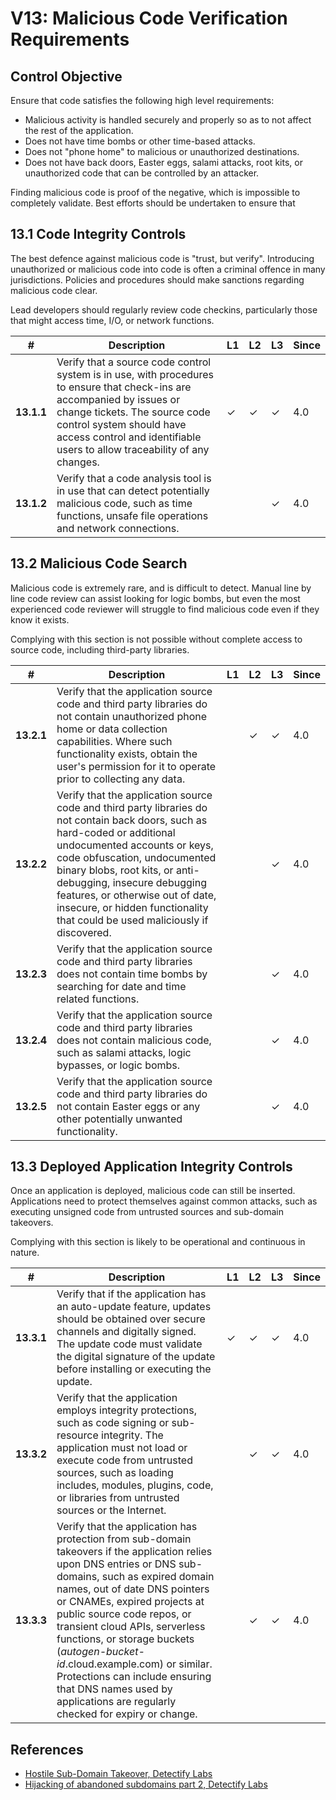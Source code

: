 # V13: Malicious Code Verification Requirements

## Control Objective

Ensure that code satisfies the following high level requirements:

* Malicious activity is handled securely and properly so as to not affect the rest of the application.
* Does not have time bombs or other time-based attacks.
* Does not "phone home" to malicious or unauthorized destinations.
* Does not have back doors, Easter eggs, salami attacks, root kits, or unauthorized code that can be controlled by an attacker.

Finding malicious code is proof of the negative, which is impossible to completely validate. Best efforts should be undertaken to ensure that

## 13.1 Code Integrity Controls

The best defence against malicious code is "trust, but verify". Introducing unauthorized or malicious code into code is often a criminal offence in many jurisdictions. Policies and procedures should make sanctions regarding malicious code clear.

Lead developers should regularly review code checkins, particularly those that might access time, I/O, or network functions.

| # | Description | L1 | L2 | L3 | Since |
| --- | --- | --- | --- | -- | -- |
| **13.1.1** | Verify that a source code control system is in use, with procedures to ensure that check-ins are accompanied by issues or change tickets. The source code control system should have access control and identifiable users to allow traceability of any changes. | ✓ | ✓ | ✓ | 4.0 |
| **13.1.2** | Verify that a code analysis tool is in use that can detect potentially malicious code, such as time functions, unsafe file operations and network connections. | | | ✓ | 4.0 |

## 13.2 Malicious Code Search

Malicious code is extremely rare, and is difficult to detect. Manual line by line code review can assist looking for logic bombs, but even the most experienced code reviewer will struggle to find malicious code even if they know it exists.

Complying with this section is not possible without complete access to source code, including third-party libraries.

| # | Description | L1 | L2 | L3 | Since |
| --- | --- | --- | --- | -- | -- |
| **13.2.1** | Verify that the application source code and third party libraries do not contain unauthorized phone home or data collection capabilities. Where such functionality exists, obtain the user's permission for it to operate prior to collecting any data. |  | ✓ | ✓ | 4.0 |
| **13.2.2** | Verify that the application source code and third party libraries do not contain back doors, such as hard-coded or additional undocumented accounts or keys, code obfuscation, undocumented binary blobs, root kits, or anti-debugging, insecure debugging features, or otherwise out of date, insecure, or hidden functionality that could be used maliciously if discovered.  | | | ✓ | 4.0 |
| **13.2.3** | Verify that the application source code and third party libraries does not contain time bombs by searching for date and time related functions.  |  |  | ✓ | 4.0 |
| **13.2.4** | Verify that the application source code and third party libraries does not contain malicious code, such as salami attacks, logic bypasses, or logic bombs.  |  |  | ✓ | 4.0 |
| **13.2.5** | Verify that the application source code and third party libraries do not contain Easter eggs or any other potentially unwanted functionality. |  |  | ✓ | 4.0 |

## 13.3 Deployed Application Integrity Controls

Once an application is deployed, malicious code can still be inserted. Applications need to protect themselves against common attacks, such as executing unsigned code from untrusted sources and sub-domain takeovers. 

Complying with this section is likely to be operational and continuous in nature.

| # | Description | L1 | L2 | L3 | Since |
| --- | --- | --- | --- | -- | -- |
| **13.3.1** | Verify that if the application has an auto-update feature, updates should be obtained over secure channels and digitally signed. The update code must validate the digital signature of the update before installing or executing the update.  | ✓ | ✓ | ✓ | 4.0 |
| **13.3.2** | Verify that the application employs integrity protections, such as code signing or sub-resource integrity. The application must not load or execute code from untrusted sources, such as loading includes, modules, plugins, code, or libraries from untrusted sources or the Internet. |  | ✓ | ✓ | 4.0 |
| **13.3.3** | Verify that the application has protection from sub-domain takeovers if the application relies upon DNS entries or DNS sub-domains, such as expired domain names, out of date DNS pointers or CNAMEs, expired projects at public source code repos, or transient cloud APIs, serverless functions, or storage buckets (*autogen-bucket-id*.cloud.example.com) or similar. Protections can include ensuring that DNS names used by applications are regularly checked for expiry or change. |  | ✓ | ✓ | 4.0 |

## References

* [Hostile Sub-Domain Takeover, Detectify Labs](https://labs.detectify.com/2014/10/21/hostile-subdomain-takeover-using-herokugithubdesk-more/)
* [Hijacking of abandoned subdomains part 2, Detectify Labs](https://labs.detectify.com/2014/12/08/hijacking-of-abandoned-subdomains-part-2/)
